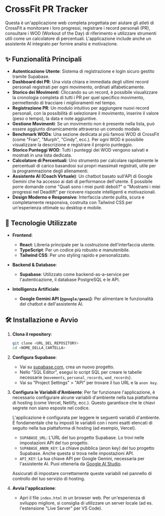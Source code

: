 # CrossFit PR Tracker

Questa è un'applicazione web completa progettata per aiutare gli atleti di CrossFit a monitorare i loro progressi, registrare i record personali (PR), consultare i WOD (Workout of the Day) di riferimento e utilizzare strumenti utili come un calcolatore di percentuali. L'applicazione include anche un assistente AI integrato per fornire analisi e motivazione.

## ✨ Funzionalità Principali

- **Autenticazione Utente**: Sistema di registrazione e login sicuro gestito tramite Supabase.
- **Dashboard dei PR**: Una vista chiara e immediata degli ultimi record personali registrati per ogni movimento, ordinati alfabeticamente.
- **Storico dei Movimenti**: Cliccando su un record, è possibile visualizzare la cronologia completa di tutti i PR per quel specifico movimento, permettendo di tracciare i miglioramenti nel tempo.
- **Registrazione PR**: Un modulo intuitivo per aggiungere nuovi record personali, con la possibilità di selezionare il movimento, inserire il valore (peso o tempo), la data e note aggiuntive.
- **Gestione Movimenti**: Se un movimento non è presente nella lista, può essere aggiunto dinamicamente attraverso un comodo modale.
- **Benchmark WODs**: Una sezione dedicata ai più famosi WOD di CrossFit (come "Fran", "Murph", "Cindy", ecc.). Per ogni WOD è possibile visualizzare la descrizione e registrare il proprio punteggio.
- **Storico Punteggi WOD**: Tutti i punteggi dei WOD vengono salvati e mostrati in una lista dedicata.
- **Calcolatore di Percentuali**: Uno strumento per calcolare rapidamente le percentuali di carico basandosi sui propri massimali registrati, utile per la programmazione degli allenamenti.
- **Assistente AI (Coach Virtuale)**: Un chatbot basato sull'API di Google Gemini che ha accesso ai dati di performance dell'utente. È possibile porre domande come "Quali sono i miei punti deboli?" o "Mostrami i miei progressi nel Deadlift" per ricevere risposte intelligenti e motivazionali.
- **Design Moderno e Responsivo**: Interfaccia utente pulita, scura e completamente responsiva, costruita con Tailwind CSS per un'esperienza ottimale su desktop e mobile.

## 🚀 Tecnologie Utilizzate

- **Frontend**:
  - **React**: Libreria principale per la costruzione dell'interfaccia utente.
  - **TypeScript**: Per un codice più robusto e manutenibile.
  - **Tailwind CSS**: Per uno styling rapido e personalizzato.

- **Backend & Database**:
  - **Supabase**: Utilizzato come backend-as-a-service per l'autenticazione, il database PostgreSQL e le API.

- **Intelligenza Artificiale**:
  - **Google Gemini API (`@google/genai`)**: Per alimentare le funzionalità del chatbot e dell'assistente AI.

## 🛠️ Installazione e Avvio

1.  **Clona il repository**:
    ```bash
    git clone <URL_DEL_REPOSITORY>
    cd <NOME_DELLA_CARTELLA>
    ```

2.  **Configura Supabase**:
    - Vai su [supabase.com](https://supabase.com), crea un nuovo progetto.
    - Nello "SQL Editor", esegui lo script SQL per creare le tabelle necessarie (`movements`, `personal_records`, `wod_records`).
    - Vai su "Project Settings" > "API" per trovare il tuo URL e la `anon key`.

3.  **Configura le Variabili d'Ambiente**:
    Per far funzionare l'applicazione, è necessario configurare alcune variabili d'ambiente nella tua piattaforma di hosting (come Vercel, Netlify, ecc.). Questo garantisce che le chiavi segrete non siano esposte nel codice.

    L'applicazione è configurata per leggere le seguenti variabili d'ambiente. È fondamentale che tu imposti le variabili con i nomi esatti elencati di seguito nella tua piattaforma di hosting (ad esempio, Vercel).

    - `SUPABASE_URL`: L'URL del tuo progetto Supabase. Lo trovi nelle impostazioni API del tuo progetto.
    - `SUPABASE_ANON_KEY`: La chiave pubblica (anon key) del tuo progetto Supabase. Anche questa si trova nelle impostazioni API.
    - `API_KEY`: La tua chiave API per Google Gemini, necessaria per l'assistente AI. Puoi ottenerla da [Google AI Studio](https://aistudio.google.com/).

    Assicurati di impostare correttamente queste variabili nel pannello di controllo del tuo servizio di hosting.

4.  **Avvia l'applicazione**:
    - Apri il file `index.html` in un browser web. Per un'esperienza di sviluppo migliore, si consiglia di utilizzare un server locale (ad es. l'estensione "Live Server" per VS Code).